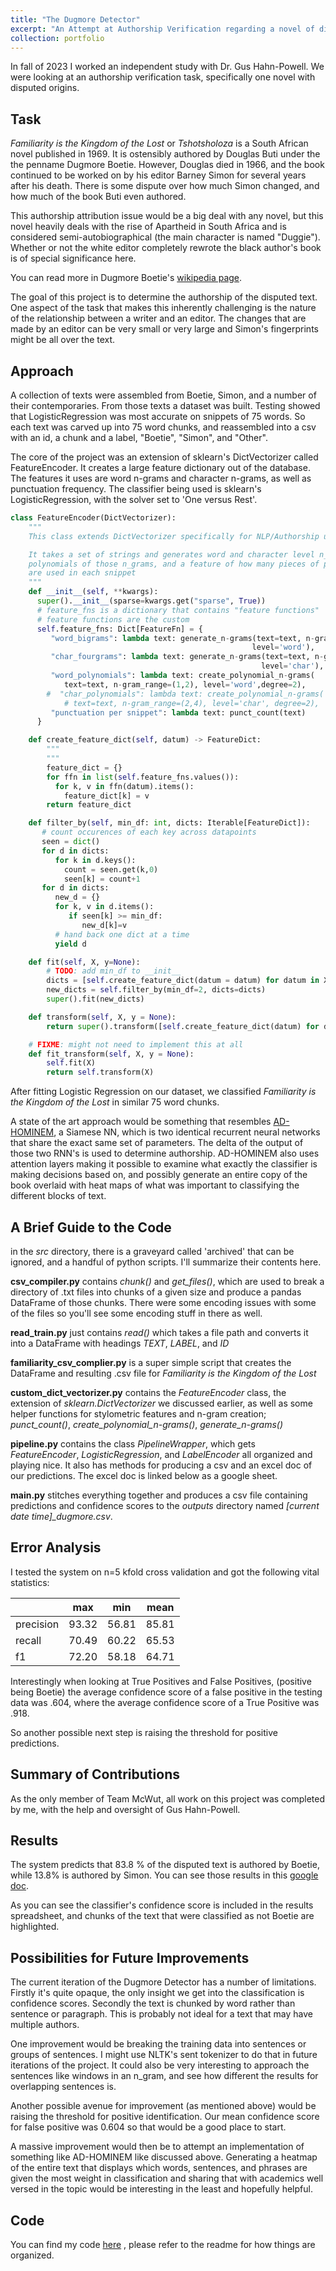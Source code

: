 ```yaml
---
title: "The Dugmore Detector"
excerpt: "An Attempt at Authorship Verification regarding a novel of disputed origins.<br/><img src='/images/familiarity.png'>"
collection: portfolio
---
```


In fall of 2023 I worked an independent study with Dr. Gus Hahn-Powell. We were looking at an authorship verification task, specifically one novel with disputed origins.

## Task
*Familiarity is the Kingdom of the Lost* or *Tshotsholoza* is a South African novel published in 1969. It is ostensibly authored by Douglas Buti under the the penname Dugmore Boetie. However, Douglas died in 1966, and the book continued to be worked on by his editor Barney Simon for several years after his death. There is some dispute over how much Simon changed, and how much of the book Buti even authored. 

This authorship attribution issue would be a big deal with any novel, but this novel heavily deals with the rise of Apartheid in South Africa and is considered semi-autobiographical (the main character is named "Duggie"). Whether or not the white editor completely rewrote the black author's book is of special significance here. 

You can read more in Dugmore Boetie's [wikipedia page](https://en.wikipedia.org/wiki/Dugmore_Boetie).

The goal of this project is to determine the authorship of the disputed text. One aspect of the task that makes this inherently challenging is the nature of the relationship between a writer and an editor. The changes that are made by an editor can be very small or very large and Simon's fingerprints might be all over the text. 

## Approach

A collection of texts were assembled from Boetie, Simon, and a number of their contemporaries. From those texts a dataset was built. Testing showed that LogisticRegression was most accurate on snippets of 75 words. So each text was carved up into 75 word chunks, and reassembled into a csv with an id, a chunk and a label, "Boetie", "Simon", and "Other".

The core of the project was an extension of sklearn's DictVectorizer called FeatureEncoder. It creates a large feature dictionary out of the database. The features it uses are word n-grams and character n-grams, as well as punctuation frequency. The classifier being used is sklearn's LogisticRegression, with the solver set to 'One versus Rest'.

```Python
class FeatureEncoder(DictVectorizer):
    """
    This class extends DictVectorizer specifically for NLP/Authorship use:

    It takes a set of strings and generates word and character level n_grams, 
    polynomials of those n_grams, and a feature of how many pieces of punctuation
    are used in each snippet
    """ 
    def __init__(self, **kwargs):
      super().__init__(sparse=kwargs.get("sparse", True))
      # feature_fns is a dictionary that contains "feature functions"
      # feature functions are the custom 
      self.feature_fns: Dict[FeatureFn] = {
         "word_bigrams": lambda text: generate_n-grams(text=text, n-gram_range=(1,2), 
                                                      level='word'),
         "char_fourgrams": lambda text: generate_n-grams(text=text, n-gram_range=(2,4), 
                                                        level='char'),
         "word_polynomials": lambda text: create_polynomial_n-grams(
            text=text, n-gram_range=(1,2), level='word',degree=2),
        #  "char_polynomials": lambda text: create_polynomial_n-grams(
            # text=text, n-gram_range=(2,4), level='char', degree=2),
         "punctuation per snippet": lambda text: punct_count(text)
      }

    def create_feature_dict(self, datum) -> FeatureDict:
        """
        """
        feature_dict = {}
        for ffn in list(self.feature_fns.values()):
          for k, v in ffn(datum).items():
            feature_dict[k] = v
        return feature_dict

    def filter_by(self, min_df: int, dicts: Iterable[FeatureDict]):
       # count occurences of each key across datapoints
       seen = dict()
       for d in dicts:
          for k in d.keys():
            count = seen.get(k,0)
            seen[k] = count+1
       for d in dicts:
          new_d = {}
          for k, v in d.items():
             if seen[k] >= min_df:
                new_d[k]=v
          # hand back one dict at a time
          yield d 

    def fit(self, X, y=None):
        # TODO: add min_df to __init__
        dicts = [self.create_feature_dict(datum = datum) for datum in X]
        new_dicts = self.filter_by(min_df=2, dicts=dicts) 
        super().fit(new_dicts)

    def transform(self, X, y = None):
        return super().transform([self.create_feature_dict(datum) for datum in X])

    # FIXME: might not need to implement this at all
    def fit_transform(self, X, y = None):
        self.fit(X)
        return self.transform(X)

```

After fitting Logistic Regression on our dataset, we classified *Familiarity is the Kingdom of the Lost* in similar 75 word chunks. 

A state of the art approach would be something that resembles [AD-HOMINEM](https://doi.org/10.48550/arxiv.1910.08144), a Siamese NN, which is two identical recurrent neural networks that share the exact same set of parameters. The delta of the output of those two RNN's is used to determine authorship. AD-HOMINEM also uses attention layers making it possible to examine what exactly the classifier is making decisions based on, and possibly generate an entire copy of the book overlaid with heat maps of what was important to classifying the different blocks of text.

## A Brief Guide to the Code

in the *src* directory, there is a graveyard called 'archived' that can be ignored, and a handful of python scripts. I'll summarize their contents here.

**csv_compiler.py** contains *chunk()* and *get_files()*, which are used to break a directory of .txt files into chunks of a given size and produce a pandas DataFrame of those chunks. There were some encoding issues with some of the files so you'll see some encoding stuff in there as well.

**read_train.py** just contains *read()* which takes a file path and converts it into a DataFrame with headings *TEXT*, *LABEL*, and *ID*

**familiarity_csv_complier.py** is a super simple script that creates the DataFrame and resulting .csv file for *Familiarity is the Kingdom of the Lost*

**custom_dict_vectorizer.py** contains the *FeatureEncoder* class, the extension of *sklearn.DictVectorizer* we discussed earlier, as well as some helper functions for stylometric features and n-gram creation; *punct_count()*, *create_polynomial_n-grams()*, *generate_n-grams()*

**pipeline.py** contains the class *PipelineWrapper*, which gets *FeatureEncoder*, *LogisticRegression*, and *LabelEncoder* all organized and playing nice. It also has methods for producing a csv and an excel doc of our predictions. The excel doc is linked below as a google sheet.

**main.py** stitches everything together and produces a csv file containing predictions and confidence scores to the *outputs* directory named *[current date time]_dugmore.csv*.


## Error Analysis
I tested the system on n=5 kfold cross validation and got the following vital statistics:                  

| | max | min | mean |  
|-----------|-----|-----|------|
| precision |  93.32 | 56.81 | 85.81 | 
| recall    | 70.49 | 60.22 | 65.53  | 
| f1        |72.20  |  58.18 |  64.71 |  

Interestingly when looking at True Positives and False Positives, (positive being Boetie) the average confidence score of a false positive in the testing data was .604, where the average confidence score of a True Positive was .918.  

So another possible next step is raising the threshold for positive predictions. 

## Summary of Contributions
As the only member of Team McWut, all work on this project was completed by me, with the help and oversight of Gus Hahn-Powell.

## Results
The system predicts that 83.8 % of the disputed text is authored by Boetie, while 13.8% is authored by Simon. You can see those results in this [google doc](https://docs.google.com/spreadsheets/d/1KwrEOTVs8zW7kR6xKT_xqWUTv4hGwWdP/edit#gid=1028922336).

As you can see the classifier's confidence score is included in the results spreadsheet, and chunks of the text that were classified as not Boetie are highlighted. 


## Possibilities for Future Improvements
The current iteration of the Dugmore Detector has a number of limitations. Firstly it's quite opaque, the only insight we get into the classification is confidence scores. Secondly the text is chunked by word rather than sentence or paragraph. This is probably not ideal for a text that may have multiple authors.

One improvement would be breaking the training data into sentences or groups of sentences. I might use NLTK's sent tokenizer to do that in future iterations of the project. It could also be very interesting to approach the sentences like windows in an n_gram, and see how different the results for overlapping sentences is. 

Another possible avenue for improvement (as mentioned above) would be raising the threshold for positive identification. Our mean confidence score for false positive was 0.604 so that would be a good place to start. 

A massive improvement would then be to attempt an implementation of something like AD-HOMINEM like discussed above. Generating a heatmap of the entire text that displays which words, sentences, and phrases are given the most weight in classification and sharing that with academics well versed in the topic would be interesting in the least and hopefully helpful.

## Code

You can find my code [here](https://github.com/clu-ling/dugmore-detector) , please refer to the readme for how things are organized.